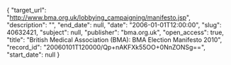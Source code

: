 {
  "target_url": "http://www.bma.org.uk/lobbying_campaigning/manifesto.jsp", 
  "description": "", 
  "end_date": null, 
  "date": "2006-01-01T12:00:00", 
  "slug": 40632421, 
  "subject": null, 
  "publisher": "bma.org.uk", 
  "open_access": true, 
  "title": "British Medical Association (BMA): BMA Election Manifesto 2010", 
  "record_id": "20060101T120000/Qp+nAKFXk55OO+0NnZONSg==", 
  "start_date": null
}

